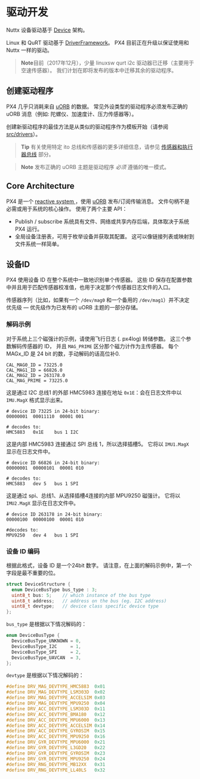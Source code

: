 # 驱动开发

Nuttx 设备驱动基于 [Device](https://github.com/PX4/Firmware/tree/master/src/lib/drivers/device) 架构。

Linux 和 QuRT 驱动基于 [DriverFramework](https://github.com/px4/DriverFramework)。 PX4 目前正在升级以保证使用和 Nuttx 一样的驱动。

> **Note**目前（2017年12月），少量 linuxsw qurt i2c 驱动器已迁移（主要用于空速传感器）。 我们计划在即将发布的版本中迁移其余的驱动程序。

## 创建驱动程序

PX4 几乎只消耗来自 [uORB](../middleware/uorb.md) 的数据。 常见外设类型的驱动程序必须发布正确的 uORB 消息（例如: 陀螺仪、加速度计、压力传感器等）。

创建新驱动程序的最佳方法是从类似的驱动程序作为模板开始（请参阅 [src/drivers](https://github.com/PX4/Firmware/tree/master/src/drivers)）。

> **Tip** 有关使用特定 ito 总线和传感器的更多详细信息，请参见 [传感器和执行器总线](../sensor_bus/README.md) 部分。

<span></span>

> **Note** 发布正确的 uORB 主题是驱动程序 *必须* 遵循的唯一模式。

## Core Architecture

PX4 是一个 [reactive system ](../concept/architecture.md)，使用 [uORB](../middleware/uorb.md) 发布/订阅传输消息。 文件句柄不是必需或用于系统的核心操作。 使用了两个主要 API：

* Publish / subscribe 系统具有文件、网络或共享内存后端，具体取决于系统 PX4 运行。
* 全局设备注册表，可用于枚举设备并获取其配置。 这可以像链接列表或映射到文件系统一样简单。

## 设备ID

PX4 使用设备 ID 在整个系统中一致地识别单个传感器。 这些 ID 保存在配置参数中并且用于匹配传感器校准值，也用于决定那个传感器日志文件的入口。

传感器序列（比如，如果有一个 `/dev/mag0` 和一个备用的 `/dev/mag1`）并不决定优先级 — 优先级作为已发布的 uORB 主题的一部分存储。

### 解码示例

对于系统上三个磁强计的示例，请使用飞行日志 (. px4log) 转储参数。 这三个参数解码传感器的 ID， 并且 `MAG_PRIME` 区分那个磁力计作为主传感器。 每个 MAGx_ID 是 24 bit 的数，手动解码的话高位补0.

    CAL_MAG0_ID = 73225.0
    CAL_MAG1_ID = 66826.0
    CAL_MAG2_ID = 263178.0
    CAL_MAG_PRIME = 73225.0
    

这是通过 I2C 总线1 的外部 HMC5983 连接在地址 `0x1E`：会在日志文件中以 `IMU.MagX` 格式显示出来。

    # device ID 73225 in 24-bit binary:
    00000001  00011110  00001 001
    
    # decodes to:
    HMC5883   0x1E    bus 1 I2C
    

这是内部 HMC5983 连接通过 SPI 总线 1，所以选择插槽5。 它将以 `IMU1.MagX` 显示在日志文件中。

    # device ID 66826 in 24-bit binary:
    00000001  00000101  00001 010
    
    # decodes to:
    HMC5883   dev 5   bus 1 SPI
    

这是通过 spi、总线1、从选择插槽4连接的内部 MPU9250 磁强计。 它将以 `IMU2.MagX` 显示在日志文件中。

    # device ID 263178 in 24-bit binary:
    00000100  00000100  00001 010
    
    #decodes to:
    MPU9250   dev 4   bus 1 SPI
    

### 设备 ID 编码

根据此格式，设备 ID 是一个24bit 数字。 请注意，在上面的解码示例中，第一个字段是最不重要的位。

```C
struct DeviceStructure {
  enum DeviceBusType bus_type : 3;
  uint8_t bus: 5;    // which instance of the bus type
  uint8_t address;   // address on the bus (eg. I2C address)
  uint8_t devtype;   // device class specific device type
};
```

`bus_type` 是根据以下情况解码的：

```C
enum DeviceBusType {
  DeviceBusType_UNKNOWN = 0,
  DeviceBusType_I2C     = 1,
  DeviceBusType_SPI     = 2,
  DeviceBusType_UAVCAN  = 3,
};
```

`devtype` 是根据以下情况解码的：

```C
#define DRV_MAG_DEVTYPE_HMC5883  0x01
#define DRV_MAG_DEVTYPE_LSM303D  0x02
#define DRV_MAG_DEVTYPE_ACCELSIM 0x03
#define DRV_MAG_DEVTYPE_MPU9250  0x04
#define DRV_ACC_DEVTYPE_LSM303D  0x11
#define DRV_ACC_DEVTYPE_BMA180   0x12
#define DRV_ACC_DEVTYPE_MPU6000  0x13
#define DRV_ACC_DEVTYPE_ACCELSIM 0x14
#define DRV_ACC_DEVTYPE_GYROSIM  0x15
#define DRV_ACC_DEVTYPE_MPU9250  0x16
#define DRV_GYR_DEVTYPE_MPU6000  0x21
#define DRV_GYR_DEVTYPE_L3GD20   0x22
#define DRV_GYR_DEVTYPE_GYROSIM  0x23
#define DRV_GYR_DEVTYPE_MPU9250  0x24
#define DRV_RNG_DEVTYPE_MB12XX   0x31
#define DRV_RNG_DEVTYPE_LL40LS   0x32
```